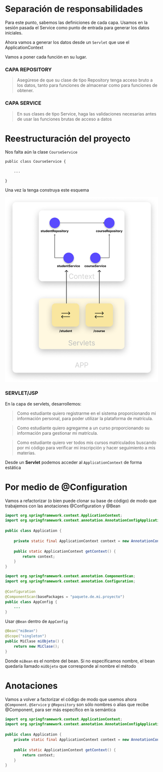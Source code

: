 # Separación de responsabilidades

Para este punto, sabemos las definiciones de cada capa. Usamos en la sesión pasada el Service como punto de entrada para generar los datos iniciales.



Ahora vamos a generar los datos desde un `Servlet` que use el ApplicationContext

Vamos a poner cada función en su lugar.


### CAPA REPOSITORY
> Asegúrese de que su clase de tipo Repository tenga acceso bruto a los datos, tanto para funciones de almacenar como para funciones de obtener.

### CAPA SERVICE
> En sus clases de tipo Service, haga las validaciones necesarias antes de usar las funciones brutas de acceso a datos

# Reestructuración del proyecto

Nos falta aún la clase `CourseService`

```
public class CourseService {

    ...

}
```
Una vez la tenga construya este esquema

<p align="center">
    <img src="https://raw.githubusercontent.com/Domiciano/Compunet2-251/refs/heads/main/Images/image10.png" width="512">
</p>


### SERVLET/JSP

En la capa de servlets, desarrollemos:

> Como estudiante quiero registrarme en el sistema proporcionando mi información personal, para poder utilizar la plataforma de matrícula.

> Como estudiante quiero agregarme a un curso proporcionando su información para gestionar mi matrícula.

> Como estudiante quiero ver todos mis cursos matriculados buscando por mi código para verificar mi inscripción y hacer seguimiento a mis materias.


Desde un **Servlet** podemos acceder al `ApplicationContext` de forma estática


# Por medio de @Configuration

Vamos a refactorizar (o bien puede clonar su base de código) de modo que trabajemos con las anotaciones @Configuration y @Bean

```java
import org.springframework.context.ApplicationContext;
import org.springframework.context.annotation.AnnotationConfigApplicationContext;

public class Application {

    private static final ApplicationContext context = new AnnotationConfigApplicationContext(AppConfig.class);

    public static ApplicationContext getContext() {
        return context;
    }
}
```

```java
import org.springframework.context.annotation.ComponentScan;
import org.springframework.context.annotation.Configuration;

@Configuration
@ComponentScan(basePackages = "paquete.de.mi.proyecto")
public class AppConfig {
    ...
}
```

Usar `@Bean` dentro de `AppConfig`

```java
@Bean("miBean")
@Scope("singleton") 
public MiClase miObjeto() {
    return new MiClase();
}
```
Donde `miBean` es el nombre del bean. Si no especificamos nombre, el bean quedaría llamado `miObjeto` que corresponde al nombre el método

# Anotaciones
Vamos a volver a factorizar el código de modo que usemos ahora `@Component`. `@Service` y `@Repository` son sólo nombres o alias que recibe @Component, para ser más específico en la semántica

```java
import org.springframework.context.ApplicationContext;
import org.springframework.context.annotation.AnnotationConfigApplicationContext;

public class Application {
    private static final ApplicationContext context = new AnnotationConfigApplicationContext("org.example.app");

    public static ApplicationContext getContext() {
        return context;
    }
}
```

